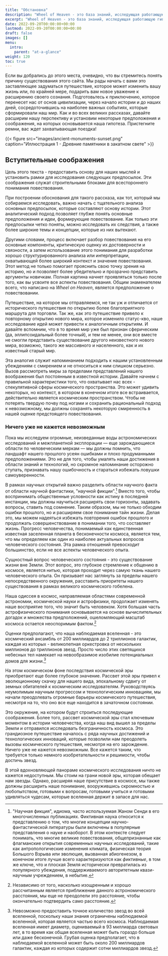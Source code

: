 ```yaml
---
title: "Обстановка"
description: "Wheel of Heaven - это база знаний, исследующая работающую гипотезу о том, что жизнь на Земле была разумно спроектирована внеземной цивилизацией, так называемыми Элохим."
excerpt: "Wheel of Heaven - это база знаний, исследующая работающую гипотезу о том, что жизнь на Земле была разумно спроектирована внеземной цивилизацией, так называемыми Элохим."
date: 2022-09-20T00:00:00+00:00
lastmod: 2022-09-20T00:00:00+00:00
draft: false
images: []
menu:
  intro:
    parent: "at-a-glance"
weight: 120
toc: true
---
```


Если вы добрались до этого места, очевидно, что вы стремитесь понять причину существования этого сайта. Мы рады начать с вами это заставляющее задуматься путешествие, которое может изменить вашу жизнь или, по крайней мере, подарить вам новое уважение к расширению своего сознания. Подготовьтесь к приключению, которое перенесет нас от основ цивилизации, через начало истории и до наших дней, сосредоточившись на наиболее важных событиях, которые сформировали наш мир. Как и во всех великих рассказах, давайте расширим нашу перспективу и установим некоторые предположения и соображения, на которых основывается наша гипотеза. Пристегните ремни, вас ждет захватывающая поездка!

{{< figure src="images/ancient-monuments-sunset.png" caption="Иллюстрация 1 - Древние памятники в закатном свете" >}}

## Вступительные соображения

Цель этого текста - предоставить основу для наших мыслей и установить рамки для исследования следующих предпосылок. Эти соображения служат строительными блоками для всестороннего понимания повествования.

При построении обоснования для такого рассказа, как тот, который мы собираемся исследовать, важно начать с тщательного анализа основных предпосылок, которые составляют основу истории. Этот аналитический подход позволяет глубже понять основные предположения и идеи, формирующие повествование. Как только эти предпосылки четко поняты, можно исследовать их следствия, а также более широкие темы и концепции, которые из них вытекают.

Другими словами, процесс включает разбор повествования на его основные компоненты, критическую оценку их достоверности и связности, а затем использование этого понимания для разработки хорошо структурированного анализа или интерпретации, охватывающей более широкий контекст и значение повествования. Этот метод не только помогает прояснить свою точку зрения на историю, но и позволяет более убедительно и прозрачно представить аргументы новичкам. Полная картина начнет проявляться только после того, как вы усвоите все аспекты повествования. Общим знаменателем всего, что написано на _Wheel on Heaven_, является предположение о повествовании.

Путешествие, на которое мы отправляемся, не так уж и отличается от исторического путешествия по открытию более благоприятного маршрута для торговли. Так же, как это путешествие привело к повторному открытию нового мира, которое изменило статус-кво, наше исследование идей может привести к аналогичным открытиям. И давайте вспомним, что в то время мир уже был признан сферическим (да, эллипсоидальный более точный), и тем не менее, они все вместе не смогли представить существование другого неизвестного нового мира, возможно, такого же массивного и населенного, как и их известный старый мир.

Эта аналогия служит напоминанием подходить к нашим установленным убеждениям с смирением и не относиться к ним слишком серьезно. Вызов рассмотреть миры за пределами представлений нашего воображения был постоянным в известной истории. Давайте начнем с правильной характеристики того, что охватывает нас всех - спекулятивной сферы космического пространства. Это может удивить некоторых, но контекст, в котором в конечном итоге все встраивается, действительно является космическим пространством. Чтобы не потерять твердую почву под ногами и сохранить рациональный подход к невозможному, мы должны сохранять некоторую смиренность в нашей оценке предстоящего повествования.

### Ничего уже не кажется невозможным

Пока мы исследуем огромные, неизведанные воды астрономических исследований и межпланетной эксплорации — еще зарождающиеся области по человеческим меркам — мы должны помнить, что ландшафт нашего прошлого усеян ошибками и плохо продуманными предположениями. Это не для того, чтобы умалять наши достижения в области знаний и технологий, но скромное напоминание осторожно ступать, признавать нашу ошибочность и стараться избежать ловушки самоуверенности.

В рамках научных открытий важно разделить области научного факта от области научной фантастики, "научной фикции".[^1] Вместо того, чтобы воспринимать общественные условности как истину в последней инстанции, мы должны научиться расширять свои горизонты, задавать вопросы, ставить под сомнение. Таким образом, мы не только обходим ошибки прошлого, но и расширяем свое понимание тайн жизни. Делая это, мы можем надеяться избежать повторения ошибок прошлого и продолжать совершенствование в понимании того, что составляет жизнь. Прогресс человечества, понимаемый как единственная известная заселенная планета в бесконечности космоса, является тем, что мы определяем как один из наиболее актуальных вопросов человеческого состояния. Эта рамка отношений превосходит большинство, если не все аспекты человеческого опыта.

Сущностный вопрос человеческого состояния - это существование жизни вне Земли. Этот вопрос, это глубокое стремление к общению в космосе, является нитью, которая проходит через самую ткань нашего человеческого опыта. Он призывает нас заглянуть за пределы нашего непосредственного окружения, расставить приоритеты нашего существования в рамках великого космического гобелена.

Наша одиссея в космос, направляемая областями современной астрономии, космической науки и астрофизики, продолжает изменять наше восприятие того, что значит быть человеком. Хотя большая часть астрофизического понимания основывается на основе вычислительных догадок и множества предположений, ошеломляющий масштаб космоса остается неоспоримым фактом.[^2]

Оценки предполагают, что наша наблюдаемая вселенная - это космический ансамбль от 200 миллиардов до 2 триллионов галактик, каждая из которых - великолепная оркестровка от нескольких миллионов до триллионов звезд. Просто число этих светящихся небесных тел намекает на невообразимое изобилие потенциальных домов для жизни.[^3]

На этом космическом фоне последствия космической эры приобретают еще более глубокое значение. Рассвет этой эры привел к эволюционному скачку для нашего вида, эпохальному сдвигу от земных обитателей к космическим исследователям. Руководствуясь неумолимым научным прогрессом и технологическим инновациям, мы начали преодолевать огромные барьеры космического путешествия, несмотря на то, что оно все еще находится в зачаточном состоянии.

Это окружение, на котором будут строиться последующие соображения. Более того, рассвет космической эры стал ключевым моментом в истории человечества, когда наш вид вышел за пределы Земли и отправился исследовать безграничность космоса. Это грандиозное путешествие началось с ряда научных достижений и технологических инноваций, которые позволили нам преодолеть вызовы космического путешествия, несмотря на его зарождение. Ничего уже не кажется невозможным. Все кажется таким, что требуется только немного изобретательности и решимости, чтобы достичь звезд.

В этой вдохновляющей панораме космического исследования ничто не кажется недоступным. Мы стоим на грани новой эры, которая обещает нам звезды. Однако, расширяя наше присутствие в космосе, мы также должны расширить наше понимание, вооружившись скромностью и любопытством, готовыми к вопросам, готовыми учиться и готовыми удивляться чудесам, которые вселенная держит в запасе для нас.

[^1]: "Научная фикция", идиома, часто используемая Жаном Сенди в его многочисленных публикациях. Фиктивная наука относится к представлению о том, что многие концепции научно-фантастической литературы были включены в популярные представления о науке и наоборот. В этом контексте следует понимать, что многие великие повествования, общепризнанные как флагманские открытия современных научных исследований, такие как антропологические изменения климата, физическая теория Большого Взрыва или эволюция, вызванная абиогенезом, в конечном итоге лучше всего характеризуются как _фиктивные_, в том же ключе, что и плоская Земля исторически превратилась из популярного убеждения, поддерживаемого авторитетным квази-научным учреждением, в небытие.

[^2]: Независимо от того, насколько изощренным и хорошо рассчитанным является приближение данного астрономического расстояния, мы еще не преодолели это расстояние, чтобы окончательно подтвердить само расстояние.

[^3]: Невозможно предоставить точное количество звезд во всей вселенной, поскольку наши знания ограничены наблюдаемой вселенной, которая является частью всего космоса. Наблюдаемая вселенная имеет диаметр, оцениваемый в 93 миллиарда световых лет, в то время как общая вселенная может быть гораздо больше или даже бесконечной. Грубая оценка предполагает, что в наблюдаемой вселенной может быть около 200 миллиардов галактик, каждая из которых содержит сотни миллиардов звезд.

